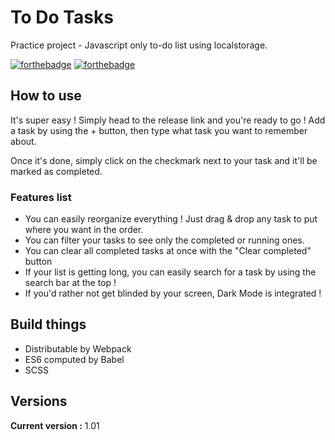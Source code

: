 # To Do Tasks

Practice project - Javascript only to-do list using localstorage.

[![forthebadge](http://forthebadge.com/images/badges/built-with-love.svg)](http://forthebadge.com)  [![forthebadge](http://forthebadge.com/images/badges/powered-by-electricity.svg)](http://forthebadge.com)

## How to use

It's super easy ! Simply head to the release link and you're ready to go ! Add a task by using the + button, then type what task you want to remember about.

Once it's done, simply click on the checkmark next to your task and it'll be marked as completed.

### Features list
* You can easily reorganize everything ! Just drag & drop any task to put where you want in the order.
* You can filter your tasks to see only the completed or running ones.
* You can clear all completed tasks at once with the "Clear completed" button
* If your list is getting long, you can easily search for a task by using the search bar at the top !
* If you'd rather not get blinded by your screen, Dark Mode is integrated !

## Build things

* Distributable by Webpack
* ES6 computed by Babel
* SCSS

## Versions

**Current version :** 1.01
